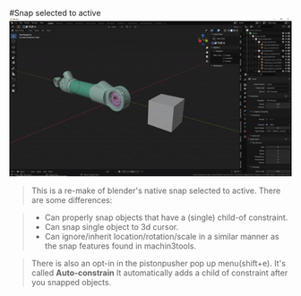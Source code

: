 #Snap selected to active
![Radial array](../gifs/snapseltoactive.gif)  
>This is a re-make of blender's native snap selected to active. There are some differences:

>- Can properly snap objects that have a (single) child-of constraint.
>- Can snap single object to 3d cursor.
>- Can ignore/inherit location/rotation/scale in a similar manner as the snap features found in machin3tools.

>There is also an opt-in in the pistonpusher pop up menu(shift+e). It's called **Auto-constrain** It automatically adds a child of constraint after you snapped objects.